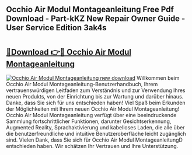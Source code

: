 ## Occhio Air Modul Montageanleitung Free Pdf Download - Part-kKZ New Repair Owner Guide - User Service Edition 3ak4s

# <h2><a href="http://df8tis6.blite.top/?on=Occhio+Air+Modul+Montageanleitung">🔗Download 👉🔴 Occhio Air Modul Montageanleitung</a></h2>

[![Occhio Air Modul Montageanleitung new download](https://i.imgur.com/lujVjoI.png)](http://df8tis6.blite.top/?on=Occhio+Air+Modul+Montageanleitung)
Willkommen beim Occhio Air Modul Montageanleitung-Benutzerhandbuch, Ihrem vertrauenswürdigen Leitfaden zum Verständnis und zur Verwendung Ihres neuen Produkts, von der Einrichtung bis zur Wartung und darüber hinaus. Danke, dass Sie sich für uns entschieden haben! Viel Spaß beim Erkunden der Möglichkeiten mit Ihrem neuen Occhio Air Modul Montageanleitung! Occhio Air Modul Montageanleitung verfügt über eine beeindruckende Sammlung fortschrittlicher Funktionen, darunter Gesichtserkennung, Augmented Reality, Sprachaktivierung und kabelloses Laden, die alle über die benutzerfreundliche und intuitive Benutzeroberfläche leicht zugänglich sind. Vielen Dank, dass Sie sich für Occhio Air Modul MontageanleitungD entschieden haben. Wir schätzen Ihr Vertrauen und Ihre Unterstützung.
